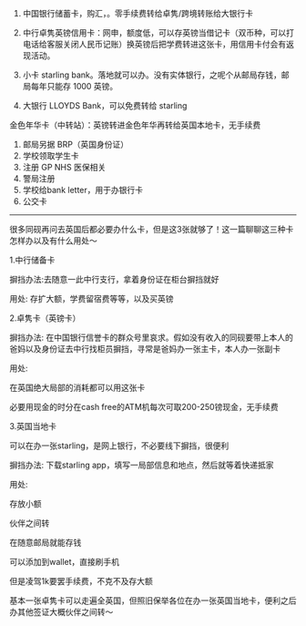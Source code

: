 1. 中国银行储蓄卡，购汇，。零手续费转给卓隽/跨境转账给大银行卡
2. 中行卓隽英镑信用卡：网申，额度低，可以存英镑当借记卡（双币种，可以打电话给客服关闭人民币记账）换英镑后把学费转进这张卡，用信用卡付会有返现活动。
3. 小卡 starling bank。落地就可以办。没有实体银行，之呢个从邮局存钱，邮局每年只能存 1000 英镑。

3. 大银行 LLOYDS Bank，可以免费转给 starling


金色年华卡（中转站）：英镑转进金色年华再转给英国本地卡，无手续费

1. 邮局另据 BRP（英国身份证）
2. 学校领取学生卡 
3. 注册 GP  NHS 医保相关
4. 警局注册
5. 学校给bank letter，用于办银行卡
6. 公交卡


---

很多同砚再问去英国后都必要办什么卡，但是这3张就够了！这一篇聊聊这三种卡怎样办以及有什么用处～

1.中行储备卡

摒挡办法:去随意一此中行支行，拿着身份证在柜台摒挡就好

用处: 存扩大额，学费留宿费等等，以及买英镑

  

2.卓隽卡（英镑卡）

摒挡办法: 在中国银行信誉卡的群众号里哀求。假如没有收入的同砚要带上本人的爸妈以及身份证去中行找柜员摒挡，寻常是爸妈办一张主卡，本人办一张副卡

用处:

在英国绝大局部的消耗都可以用这张卡

必要用现金的时分在cash free的ATM机每次可取200-250镑现金，无手续费

  

3.英国当地卡

可以在办一张starling，是网上银行，不必要线下摒挡，很便利

摒挡办法: 下载starling app，填写一局部信息和地点，然后就等着快递抵家

用处:

存放小额

伙伴之间转

在随意邮局就能存钱

可以添加到wallet，直接刷手机

但是凌驾1k要罢手续费，不克不及存大额

  

基本一张卓隽卡可以走遍全英国，但照旧保举各位在办一张英国当地卡，便利之后办其他签证大概伙伴之间转～